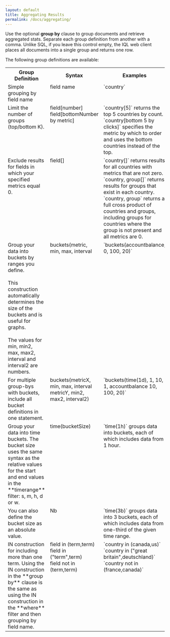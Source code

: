 ```yaml
---
layout: default
title: Aggregating Results
permalink: /docs/aggregating/
---
```


Use the optional **group by** clause to group documents and retrieve aggregated stats. Separate each group definition from another with a comma. Unlike SQL, if you leave this control empty, the IQL web client places all documents into a single group and returns one row.

The following group definitions are available:
<table>
  <tr>
    <th>Group Definition</th>
    <th>Syntax</th>
    <th>Examples</th>
  </tr>
  <tr>
    <td valign="top">Simple grouping by field name</td>
    <td valign="top">field name</td>
    <td valign="top">`country`</td>
  </tr>
  <tr>
    <td valign="top">Limit the number of groups (top/bottom K).</td>
    <td valign="top">field[number] <br> field[bottomNumber by metric]</td>
    <td valign="top">`country[5]` returns the top 5 countries by count.<br>`country[bottom 5 by clicks]` specifies the metric by which to order and uses the bottom countries instead of the top.</td>
  </tr>
  <tr>
    <td valign="top">Exclude results for fields in which your specified metrics equal 0.</td>
    <td valign="top">field[]</td>
    <td valign="top">`country[]` returns results for all countries with metrics that are not zero.<br> `country, group[]` returns results for groups that exist in each country.<br> `country, group` returns a full cross product of countries and groups, including groups for countries where the group is not present and all metrics are 0.</td>
  </tr>
<tr>
    <td valign="top">Group your data into buckets by ranges you define. <br><br>This construction automatically determines the size of the buckets and is useful for graphs. <br><br>The values for min, min2, max, max2, interval and interval2 are numbers. </td>
    <td valign="top">buckets(metric, min, max, interval</td>
    <td valign="top">`buckets(accountbalance, 0, 100, 20)`</td>
  </tr>
<tr>
    <td valign="top">For multiple group-bys with buckets, include all bucket definitions in one statement.</td>
    <td valign="top">buckets(metricX, min, max, interval metricY, min2, max2, interval2)</td>
    <td valign="top">`buckets(time(1d), 1, 10, 1, accountbalance 10, 100, 20)`</td>
  </tr>
<tr>
    <td valign="top">Group your data into time buckets. The bucket size uses the same syntax as the relative values for the start and end values in the **timerange** filter: s, m, h, d or w.</td>
    <td valign="top">time(bucketSize)</td>
    <td valign="top">`time(1h)` groups data into buckets, each of which includes data from 1 hour.</td>
  </tr>
<tr>
    <td valign="top">You can also define the bucket size as an absolute value.</td>
    <td valign="top">Nb</td>
    <td valign="top">`time(3b)` groups data into 3 buckets, each of which includes data from one-third of the given time range.</td>
  </tr>
<tr>
    <td valign="top">IN construction for including more than one term. Using the IN construction in the **group by** clause is the same as using the IN construction in the **where** filter and then grouping by field name.</td>
    <td valign="top">field in (term,term)<br>field in ("term",term) <br>field not in (term,term) </td>
    <td valign="top">`country in (canada,us)` <br>`country in ("great britain",deutschland)` <br>`country not in (france,canada)` </td>
  </tr>

</table>


